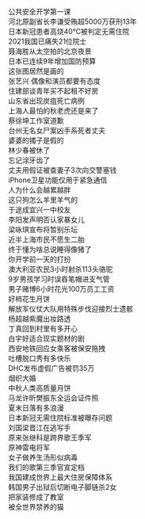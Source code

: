 公共安全开学第一课  
河北原副省长李谦受贿超5000万获刑13年  
日本新冠患者高烧40℃被判定无需住院  
2021我国已痛失21位院士  
聂海胜从太空拍的北京夜景  
日本已连续9年增加国防预算  
这张图居然是画的  
张艺兴 偶像和演员都要有态度  
住建部谈青年买不起租不好房  
山东省出现炭疽死亡病例  
上海人最怕的秋老虎还是来了  
蔡徐坤工作室道歉  
台州无名女尸案凶手系死者丈夫  
婆婆的镯子是假的  
林少春被休了  
忘记涂牙齿了  
丈夫用假证被查妻子3次向交警塞钱  
iPhone卫星功能仅用于紧急通信  
人为什么会越累越胖  
这只狗怎么羊里羊气的  
于途成宜兴一中校友  
李阳发声明否认家暴女儿  
梁咏琪宣布将暂别乐坛  
近半上海市民不愿生二胎  
终于懂为啥总说睡得像猪了  
你开学前一天的打扮  
澳大利亚农民3小时射杀113头骆驼  
9岁男孩学习时误吞笔帽进支气管  
男子赌博6小时花光100万员工工资  
好柿花生月饼  
解放军仪仗大队用特殊步伐迎接烈士遗骸  
杨超越紫魔出妆路透  
丁真回到村里有多开心  
白宇好适合现实题材的剧  
西安地铁回应女乘客被保安拖拽  
吐槽脱口秀有多快乐  
DHC发布虚假广告被罚35万  
烟织大婚  
中秋人类高质量月饼  
马龙许昕樊振东全运会证件照  
夏末日落有多浪漫  
日本新冠无需住院标准被曝存问题  
刘国梁晋江在逃写手  
原来张继科是跨界歌王季军  
原神雷电将军  
女子做养生汤形似病毒  
我们的歌第三季官宣定档  
我国建成世界上最大住房保障体系  
韩国男子出狱后切断电子脚链杀2女  
把家装修成了教室  
被全世界禁养的猫  
